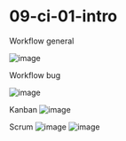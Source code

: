 # 09-ci-01-intro


Workflow general

![image](https://github.com/user-attachments/assets/46dd4b5d-213c-4ef2-8136-c4ad1f9a505f)

Workflow bug

![image](https://github.com/user-attachments/assets/cf5974be-aba3-4cc9-9f3b-712e3f7c9649)

Kanban
![image](https://github.com/user-attachments/assets/06f0a298-fc76-4d50-bf84-20ab24d09a91)

Scrum
![image](https://github.com/user-attachments/assets/3cc177f8-d242-409c-af1b-96b8869318e9)
![image](https://github.com/user-attachments/assets/ba6ce2e8-3759-4ab6-a716-1070387e83da)



